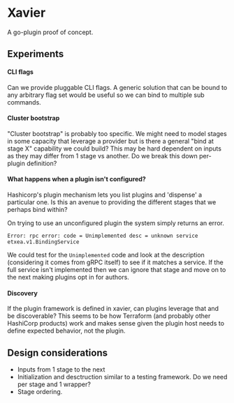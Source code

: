 # Xavier

A go-plugin proof of concept.

## Experiments

#### CLI flags

Can we provide pluggable CLI flags. A generic solution that can be bound to any arbitrary flag set would be useful so we can bind to multiple sub commands.

#### Cluster bootstrap

"Cluster bootstrap" is probably too specific. We might need to model stages in some capacity that leverage a provider but is there a general "bind at stage X" capability we could build? This may be hard dependent on inputs as they may differ from 1 stage vs another. Do we break this down per-plugin definition?

#### What happens when a plugin isn't configured?

Hashicorp's plugin mechanism lets you list plugins and 'dispense' a particular one. Is this an avenue to providing the different stages that we perhaps bind within?

On trying to use an unconfigured plugin the system simply returns an error.

```
Error: rpc error: code = Unimplemented desc = unknown service etxea.v1.BindingService
```

We could test for the `Unimplemented` code and look at the description (considering it comes from gRPC itself) to see if it matches a service. If the full service isn't implemented then we can ignore that stage and move on to the next making plugins opt in for authors.

#### Discovery

If the plugin framework is defined in xavier, can plugins leverage that and be discoverable? This seems to be how Terraform (and probably other HashiCorp products) work and makes sense given the plugin host needs to define expected behavior, not the plugin.

## Design considerations

- Inputs from 1 stage to the next
- Initialization and desctruction similar to a testing framework. Do we need per stage and 1 wrapper?
- Stage ordering. 